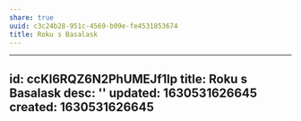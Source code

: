 ```yaml
---
share: true
uuid: c3c24b28-951c-4569-b09e-fe4531853674
title: Roku s Basalask
---
```

---
id: ccKl6RQZ6N2PhUMEJf1lp
title: Roku s Basalask
desc: ''
updated: 1630531626645
created: 1630531626645
---

